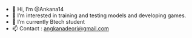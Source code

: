 - 👋 Hi, I’m @Ankana14
- 👀 I’m interested in training and testing models and developing games.
- 🌱 I’m currently Btech student
- 📫 Contact : angkanadeori@gmail.com

<!---
Ankana14/Ankana14 is a ✨ special ✨ repository because its `README.md` (this file) appears on your GitHub profile.
You can click the Preview link to take a look at your changes.
--->
